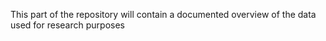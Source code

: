This part of the repository will contain a documented overview of the data used for research purposes